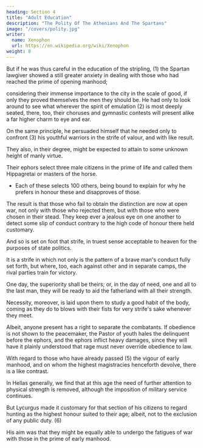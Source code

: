 ```yaml
---
heading: Section 4
title: "Adult Education"
description: "The Polity Of The Athenians And The Spartans"
image: "/covers/polity.jpg"
writer:
  name: Xenophon
  url: https://en.wikipedia.org/wiki/Xenophon
weight: 8
---
```




<!-- IV -->

But if he was thus careful in the education of the stripling, (1) the Spartan lawgiver showed a still greater anxiety in dealing with those who had reached the prime of opening manhood; 

considering their immense importance to the city in the scale of good, if only they proved themselves the men they should be. He had only to look around to see what wherever the spirit of emulation (2) is most deeply seated, there, too, their choruses and gymnastic contests will present alike a far higher charm to eye and ear. 

On the same principle, he persuaded himself that he needed only to confront (3) his youthful warriors in the strife of valour, and with like result. 

They also, in their degree, might be expected to attain to some unknown height of manly virtue.


<!-- What method he adopted to engage these combatants I will now explain. It is on this wise.  -->

Their ephors select three male citizens in the prime of life and called them Hippagretai or masters of the horse. 
- Each of these selects 100 others, being bound to explain for why he prefers in honour these and disapproves of those. 

The result is that those who fail to obtain the distinction are now at open war, not only with those who rejected them, but with those who were chosen in their stead. They keep ever a jealous eye on one another to detect some slip of conduct contrary to the high code of honour there held customary.

And so is set on foot that strife, in truest sense acceptable to heaven for the purposes of state politics. 

It is a strife in which not only is the pattern of a brave man's conduct fully set forth, but where, too, each against other and in separate camps, the rival parties train for victory.

One day, the superiority shall be theirs; or, in the day of need, one and all to the last man, they will be ready to aid the fatherland with all their strength.

Necessity, moreover, is laid upon them to study a good habit of the body, coming as they do to blows with their fists for very strife's sake whenever they meet. 

Albeit, anyone present has a right to separate the combatants. If obedience is not shown to the peacemaker, the Pastor of youth hales the delinquent before the ephors, and the ephors inflict heavy damages, since they will have it plainly understood that rage must never override obedience to law.


With regard to those who have already passed (5) the vigour of early manhood, and on whom the highest magistracies henceforth devolve, there is a like contrast. 

In Hellas generally, we find that at this age the need of further attention to physical strength is removed, although the imposition of military service continues. 

But Lycurgus made it customary for that section of his citizens to regard hunting as the highest honour suited to their age; albeit, not to the exclusion of any public duty. (6) 

His aim was that they might be equally able to undergo the fatigues of war with those in the prime of early manhood.
